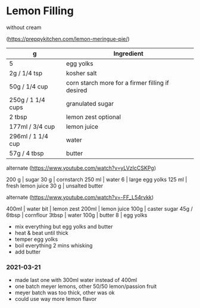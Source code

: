 # Lemon Filling
without cream

(https://preppykitchen.com/lemon-meringue-pie/)

g | Ingredient
--- | ---
5 | egg yolks
2g / 1/4 tsp | kosher salt
50g / 1/4 cup | corn starch more for a firmer filling if desired
250g / 1 1/4 cups | granulated sugar
2 tbsp | lemon zest optional
177ml / 3/4 cup | lemon juice 
296ml / 1 1/4 cup | water
57g / 4 tbsp | butter

alternate (https://www.youtube.com/watch?v=yLVzIcCSKPg)

200 g | sugar
30 g | cornstarch
250 ml | water
6 | large egg yolks
125 ml | fresh lemon juice
30 g | unsalted butter

alternate (https://www.youtube.com/watch?v=-FF_L54rvkk)

400ml | water
bit | lemon zest
200ml | lemon juice
100g | caster sugar
45g / 6tbsp | cornflour
3tbsp | water
100g | butter
8 | egg yolks 

- mix everything but egg yolks and butter
- heat & beat until thick
- temper egg yolks
- boil everything 2 mins whisking
- add butter 

### 2021-03-21
- made last one with 300ml water instead of 400ml
- one batch meyer lemons, other 50/50 lemon/passion fruit
- meyer batch was too thick, other was ok
- could use way more lemon flavor

